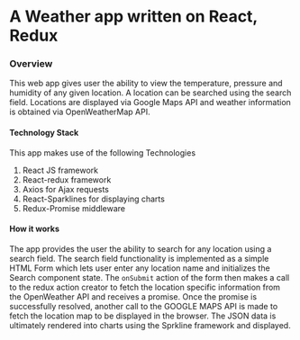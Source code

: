 # A Weather app written on React, Redux



### Overview

This web app gives user the ability to view the temperature, pressure and humidity of any given location. A location can be searched using the search field. Locations are displayed via Google Maps API and weather information is obtained via OpenWeatherMap API.

#### Technology Stack
This app makes use of the following Technologies

1. React JS framework
2. React-redux framework
3. Axios for Ajax requests
4. React-Sparklines for displaying charts
5. Redux-Promise middleware

#### How it works
The app provides the user the ability to search for any location using a search field. The search field functionality is implemented as a simple HTML Form which lets user enter any location name and initializes the Search component state. The `onSubmit` action of the form then makes a call to the redux action creator to fetch the location specific information from the OpenWeather API and receives a promise. Once the promise is successfully resolved, another call to the GOOGLE MAPS API is made to fetch the location map to be displayed in the browser. The JSON data is ultimately rendered into charts using the Sprkline framework and displayed.
